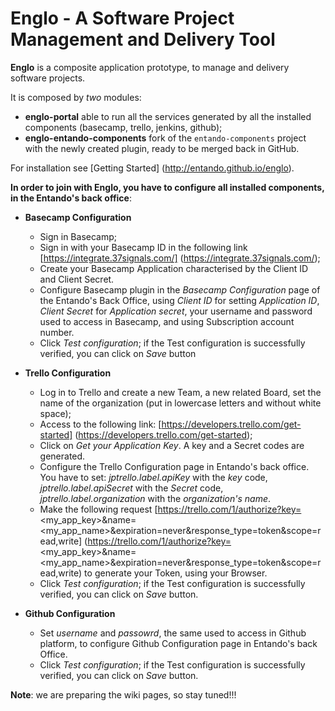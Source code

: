# Englo - A Software Project Management and Delivery Tool

**Englo** is a composite application prototype, to manage and delivery software projects.

It is composed by *two* modules:

* **englo-portal** able to run all the services generated by all the installed components (basecamp, trello, jenkins, github);
* **englo-entando-components** fork of the ```entando-components``` project with the newly created plugin, ready to be merged back in GitHub.

For installation see [Getting Started] (http://entando.github.io/englo).

**In order to join with Englo, you have to configure all installed components, in the Entando's back office**:

* **Basecamp Configuration**
  * Sign in Basecamp;
  * Sign in with your Basecamp ID in the following link [https://integrate.37signals.com/]   (https://integrate.37signals.com/);
  * Create your Basecamp Application characterised by the Client ID and Client Secret.
  * Configure Basecamp plugin in the _Basecamp Configuration_ page of the Entando's Back Office, using _Client ID_ for setting _Application ID_, _Client Secret_ for _Application secret_, your username and password used to access in Basecamp, and using Subscription account number.
  * Click _Test configuration_; if the Test configuration is successfully verified, you can click on _Save_ button

* **Trello Configuration**

  * Log in to Trello and create a new Team, a new related Board, set the name of the organization (put in lowercase letters  and without white space);
  * Access to the following link: [https://developers.trello.com/get-started] (https://developers.trello.com/get-started);
  * Click on _Get your Application Key_. A key and a Secret codes are generated.
  * Configure the Trello Configuration page in Entando's back office. You have to set: _jptrello.label.apiKey_ with the _key_  code, _jptrello.label.apiSecret_ with the _Secret_ code, _jptrello.label.organization_ with the _organization's name_.
  * Make the following request [https://trello.com/1/authorize?key=<my_app_key>&name=<my_app_name>&expiration=never&response_type=token&scope=read,write] (https://trello.com/1/authorize?key=<my_app_key>&name=<my_app_name>&expiration=never&response_type=token&scope=read,write) to generate your Token, using your Browser.
  * Click _Test configuration_; if the Test configuration is successfully verified, you can click on _Save_ button.

* **Github Configuration**

  * Set _username_ and _passowrd_, the same used to access in Github platform, to configure Github Configuration page in Entando's back Office.
  * Click _Test configuration_; if the Test configuration is successfully verified, you can click on _Save_ button.

**Note**: we are preparing the wiki pages, so stay tuned!!!
